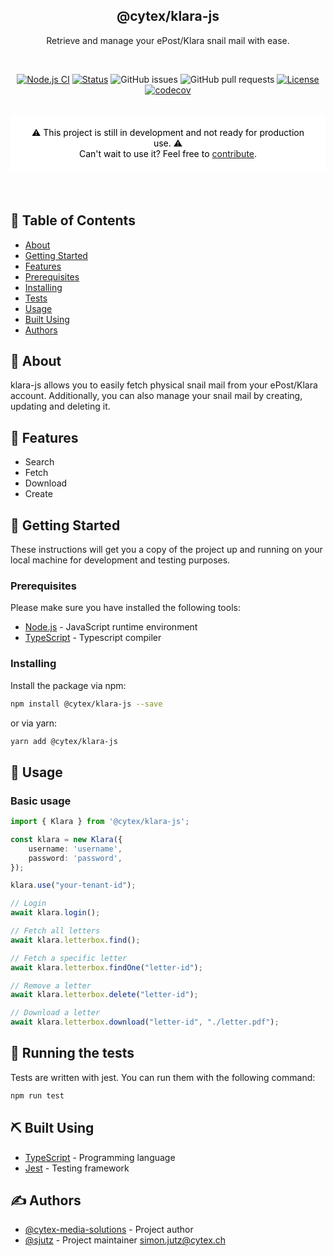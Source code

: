 <h2 align="center">@cytex/klara-js</h3>
<p align="center">
    Retrieve and manage your ePost/Klara snail mail with ease.
</p>

<br/>

<div align="center">

[![Node.js CI](https://github.com/cytex-media-solutions/klara-js/actions/workflows/node.js.yml/badge.svg)](https://github.com/cytex-media-solutions/klara-js/actions/workflows/build-and-test.yml)
[![Status](https://img.shields.io/badge/status-active-success.svg)]()
![GitHub issues](https://img.shields.io/github/issues/cytex-media-solutions/klara-js)
![GitHub pull requests](https://img.shields.io/github/issues-pr/cytex-media-solutions/klara-js)
[![License](https://img.shields.io/badge/license-MIT-blue.svg)](/LICENSE)
[![codecov](https://codecov.io/gh/cytex-media-solutions/klara-js/graph/badge.svg?token=P7TXWCFFB5)](https://codecov.io/gh/cytex-media-solutions/klara-js)

</div>

<br/>

<div align="center" style="margin-bottom: 20px; background-color: #FFF; border-radius: 5px; padding: 20px; color: #000;">
        ⚠️ This project is still in development and not ready for production use. ⚠️<br/>
        Can't wait to use it? Feel free to
        <a href="#authors">contribute</a>.
</div>

<br/>

## 📝 Table of Contents

- [About](#about)
- [Getting Started](#getting_started)
- [Features](#features)
- [Prerequisites](#prerequisites)
- [Installing](#installing)
- [Tests](#tests)
- [Usage](#usage)
- [Built Using](#built_using)
- [Authors](#authors)

## 🧐 About

<a name="about"></a>

klara-js allows you to easily fetch physical snail mail from your ePost/Klara account. Additionally, you can also manage your snail mail by creating, updating and deleting it.

## 🏁 Features

<a name="features"></a>

- Search
- Fetch
- Download
- Create

## 🏁 Getting Started

<a name="getting_started"></a>

These instructions will get you a copy of the project up and running on your local machine for development and testing purposes.

### Prerequisites

<a name="prerequisites"></a>

Please make sure you have installed the following tools:

- [Node.js](https://nodejs.org/en/) - JavaScript runtime environment
- [TypeScript](https://www.typescriptlang.org/) - Typescript compiler

### Installing

<a name="installing"></a>

Install the package via npm:

```bash
npm install @cytex/klara-js --save
```

or via yarn:

```bash
yarn add @cytex/klara-js
```

## 🎈 Usage

<a name="usage"></a>

### Basic usage

```typescript
import { Klara } from '@cytex/klara-js';

const klara = new Klara({
    username: 'username',
    password: 'password',
});

klara.use("your-tenant-id");

// Login
await klara.login();

// Fetch all letters
await klara.letterbox.find();

// Fetch a specific letter
await klara.letterbox.findOne("letter-id");

// Remove a letter
await klara.letterbox.delete("letter-id");

// Download a letter
await klara.letterbox.download("letter-id", "./letter.pdf");

```

## 🔧 Running the tests

<a name="tests"></a>

Tests are written with jest. You can run them with the following command:

```bash
npm run test
```

## ⛏️ Built Using

<a name="built_using"></a>

- [TypeScript](https://www.typescriptlang.org/) - Programming language
- [Jest](https://jestjs.io/) - Testing framework

## ✍️ Authors

<a name="authors"></a>

- [@cytex-media-solutions](https://github.com/cytex-media-solutions) - Project author
- [@sjutz](https://github.com/sjutz) - Project maintainer <simon.jutz@cytex.ch>
